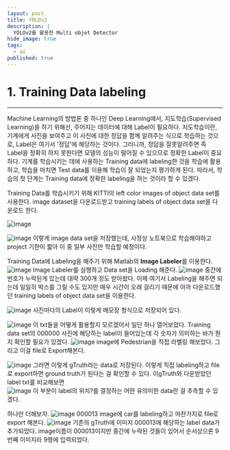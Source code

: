 ```yaml
---
layout: post
title: YOLOv2
description: |
  YOLOv2를 활용한 Multi objet Detector
hide_image: true
tags:
  - ai
published: true
---
```



# 1. Training Data labeling
* * *
Machine Learning의 방법론 중 하나인 Deep Learning에서, 지도학습(Supervised Learning)을 하기 위해선, 주어지는 데이터에 대해 Label이 
필요하다. 지도학습이란, 기계에게 사진을 보여주고 이 사진에 대한 정답을 함께 알려주는 식으로 학습하는 것으로,
Label은 여기서 '정답'에 해당하는 것이다. 그러니까, 정답을 잘못알려주면 즉 Label을 정확히 하지 못한다면 모델의 성능이 떨어질 수 
있으므로 정확한 Label이 중요하다. 기계를 학습시키는 데에 사용하는 Training data에 labeling한 것을 학습에 활용하고, 
학습을 마치면 Test data를 이용해 학습이 잘 되었는지 평가하게 된다. 따라서, 학습의 첫 단계는 Training data에 정확한 labeling을 
하는 것이라 할 수 있겠다.   
   
Training Data를 학습시키기 위해 KITTI의 left color images of object data set를 사용한다. image dataset을 다운로드받고
training labels of object data set을 다운로드 한다.

![image](https://user-images.githubusercontent.com/69246778/129994047-e0e7fda3-5777-4803-b022-f9808f6ae6ef.png)
   
![image](https://user-images.githubusercontent.com/69246778/129994099-0f54164e-7886-42ba-9696-d7462e5bb8df.png)
이렇게 image data set을 저장했는데, 사정상 노트북으로 학습해야하고 project 기한이 짧아 이 중 일부 사진만 학습할 예정이다.
   
Training Data에 Labeling을 해주기 위해 Matlab의 **Image Labeler**를 이용한다.
![image](https://user-images.githubusercontent.com/69246778/129994850-842a8e26-8856-44de-9d29-14fd8018d7e2.png)
Image Labeler를 실행하고 Data set을 Loading 해준다.
![image](https://user-images.githubusercontent.com/69246778/129996008-f59cd6d3-7c86-4d64-a93c-69767e1fbe6d.png)
중간에 번호가 누락된게 있는데 대략 300개 정도 받아왔다. 이제 여기서 Labeling을 해주면 되는데 일일히 박스를 그릴 수도 있지만
매우 시간이 오래 걸리기 때문에 아까 다운로드했던 training labels of object data set을 이용한다.
   
![image](https://user-images.githubusercontent.com/69246778/129996148-ec7dfdeb-3469-414a-afc9-c55692beacb0.png)
사진마다의 Label이 이렇게 메모장 형식으로 저장되어 있다. 
   
![image](https://user-images.githubusercontent.com/69246778/129997808-0de27663-baa3-4932-868d-65ce83451d7c.png)
이 txt들을 어떻게 활용할지 모르겠어서 일단 하나 열어보았다. Training data set의 000000 사진에 해당하는 label이 들어있는데 각 숫자가
의미하는 바가 뭔지 확인할 필요가 있겠다.
![image](https://user-images.githubusercontent.com/69246778/129997985-4c8ae3c7-c195-4214-9007-af427a049cf0.png)
image에 Pedestrian을 직접 라벨링 해보았다. 그리고 이걸 file로 Export해본다.
   
![image](https://user-images.githubusercontent.com/69246778/129998531-350bb31e-fd28-4a35-8d29-b056cfd1cd5b.png)
그러면 이렇게 gTruth라는 data로 저장된다. 이렇게 직접 labeling하고 file로 export하면 ground truth가 된다는 걸 확인할 수 있다.
이gTruth와 다운받았던 label txt를 비교해보면   
![image](https://user-images.githubusercontent.com/69246778/129998757-c490957a-5c53-410e-b1f8-832ee210b463.png)
이 부분이 label의 위치?를 결정하는 어떤 유의미한 data란 걸 추측할 수 있겠다.   
   
하나만 더해보자.
![image](https://user-images.githubusercontent.com/69246778/129998907-88e9301a-1116-40c2-9130-75b59e30c144.png)
000013 image에 car를 labeling하고 마찬가지로 file로 export 해본다.
![image](https://user-images.githubusercontent.com/69246778/129999083-07a57bfe-2d2f-44ca-9340-10f6d170c7b9.png)
기존의 gTruth에 이미지 000013에 해당하는 label data가 추가되었다. image이름이 000013이지만 중간에 누락된 것들이 있어서 
순서상으론 9번째 이미지라 9행에 입력되었다.
